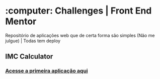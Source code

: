 <h1 align="left">:computer: Challenges | Front End Mentor</h1>
<p>Repositório de aplicações web que de certa forma são simples (Não me julgue) | Todas tem deploy<p>

<h2 align="left">IMC Calculator</h2>
<a target="_blank" href="https://app01imcalculatorwilldavid.netlify.app/"><h3>Acesse a primeira aplicação aqui</h3></a>

